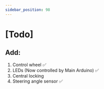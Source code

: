 ```yaml
---
sidebar_position: 98
---
```


# [Todo]

## Add:
1. Control wheel ✅
2. LEDs (Now controlled by Main Arduino) ✅
3. Central locking
4. Steering angle sensor ✅

